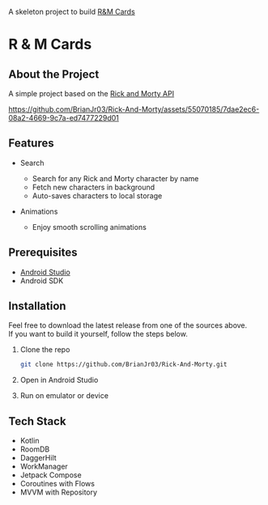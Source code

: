 A skeleton project to build [R&M Cards](https://github.com/BrianJr03/Rick-And-Morty)

# R & M Cards

## About the Project

A simple project based on the [Rick and Morty API](https://rickandmortyapi.com/)

https://github.com/BrianJr03/Rick-And-Morty/assets/55070185/7dae2ec6-08a2-4669-9c7a-ed7477229d01

## Features

- Search
  - Search for any Rick and Morty character by name
  - Fetch new characters in background
  - Auto-saves characters to local storage

- Animations
  - Enjoy smooth scrolling animations

## Prerequisites

- [Android Studio](https://developer.android.com/studio)
- Android SDK
  
## Installation

Feel free to download the latest release from one of the sources above.  
If you want to build it yourself, follow the steps below.

1. Clone the repo

   ```sh
   git clone https://github.com/BrianJr03/Rick-And-Morty.git
   ```

2. Open in Android Studio
3. Run on emulator or device

## Tech Stack

- Kotlin
- RoomDB
- DaggerHilt
- WorkManager
- Jetpack Compose
- Coroutines with Flows
- MVVM with Repository
